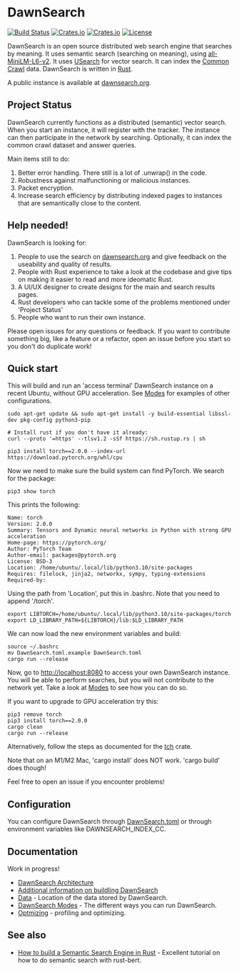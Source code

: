 # DawnSearch

[![Build Status](https://github.com/dawn-search/dawnsearch/workflows/Build/badge.svg?event=push)](https://github.com/dawn-search/dawnsearch/actions)
[![Crates.io](https://img.shields.io/crates/v/dawnsearch)](https://crates.io/crates/dawnsearch)
[![Crates.io](https://img.shields.io/crates/d/dawnsearch)](https://crates.io/crates/dawnsearch)
[![License](https://img.shields.io/crates/l/dawnsearch.svg)](LICENSE)

DawnSearch is an open source distributed web search engine that searches by meaning. It uses semantic search (searching on meaning), using [all-MiniLM-L6-v2](https://huggingface.co/sentence-transformers/all-MiniLM-L6-v2). It uses [USearch](https://github.com/unum-cloud/usearch) for vector search. It can index the [Common Crawl](https://commoncrawl.org/the-data/get-started/) data. DawnSearch is written in [Rust](https://www.rust-lang.org/).

A public instance is available at [dawnsearch.org](https://dawnsearch.org).

## Project Status

DawnSearch currently functions as a distributed (semantic) vector search. When you start an instance, it will register with the tracker. The instance can then participate in the network by searching. Optionally, it can index the common crawl dataset and answer queries.

Main items still to do:

1. Better error handling. There still is a lot of .unwrap() in the code.
2. Robustness against malfunctioning or malicious instances.
3. Packet encryption.
4. Increase search efficiency by distributing indexed pages to instances that are semantically close to the content.

## Help needed!

DawnSearch is looking for:

1. People to use the search on [dawnsearch.org](https://dawnsearch.org) and give feedback on the useability and quality of results.
2. People with Rust experience to take a look at the codebase and give tips on making it easier to read and more ideomatic Rust.
3. A UI/UX designer to create designs for the main and search results pages.
4. Rust developers who can tackle some of the problems mentioned under 'Project Status'
5. People who want to run their own instance.

Please open issues for any questions or feedback. If you want to contribute something big, like a feature or a refactor, open an issue before you start so you don't do duplicate work!

## Quick start

This will build and run an 'access terminal' DawnSearch instance on a recent Ubuntu, without GPU acceleration. See [Modes](Modes.md) for examples of other configurations.

    sudo apt-get update && sudo apt-get install -y build-essential libssl-dev pkg-config python3-pip

    # Install rust if you don't have it already:
    curl --proto '=https' --tlsv1.2 -sSf https://sh.rustup.rs | sh

    pip3 install torch==2.0.0 --index-url https://download.pytorch.org/whl/cpu

Now we need to make sure the build system can find PyTorch. We search for the package:

    pip3 show torch

This prints the following:

    Name: torch
    Version: 2.0.0
    Summary: Tensors and Dynamic neural networks in Python with strong GPU acceleration
    Home-page: https://pytorch.org/
    Author: PyTorch Team
    Author-email: packages@pytorch.org
    License: BSD-3
    Location: /home/ubuntu/.local/lib/python3.10/site-packages
    Requires: filelock, jinja2, networkx, sympy, typing-extensions
    Required-by: 

Using the path from 'Location', put this in .bashrc. Note that you need to append '/torch'.

    export LIBTORCH=/home/ubuntu/.local/lib/python3.10/site-packages/torch
    export LD_LIBRARY_PATH=${LIBTORCH}/lib:$LD_LIBRARY_PATH

We can now load the new environment variables and build:

    source ~/.bashrc
    mv DawnSearch.toml.example DawnSearch.toml
    cargo run --release

Now, go to [http://localhost:8080](http://localhost:8080) to access your own DawnSearch instance. You will be able to perform searches, but you will not contribute to the network yet. Take a look at [Modes](Modes.md) to see how you can do so.

If you want to upgrade to GPU acceleration try this:

    pip3 remove torch
    pip3 install torch==2.0.0
    cargo clean
    cargo run --release

Alternatively, follow the steps as documented for the [tch](https://github.com/LaurentMazare/tch-rs) crate.

Note that on an M1/M2 Mac, 'cargo install' does NOT work. 'cargo build' does though!

Feel free to open an issue if you encounter problems!

## Configuration

You can configure DawnSearch through [DawnSearch.toml](DawnSearch.toml) or through environment variables like DAWNSEARCH_INDEX_CC.

## Documentation

Work in progress!

- [DawnSearch Architecture](doc/architecture.md)
- [Additional information on buildling DawnSearch](doc/build.md)
- [Data](doc/data.md) - Location of the data stored by DawnSearch.
- [DawnSearch Modes](doc/modes.md) - The different ways you can run DawnSearch.
- [Optmizing](doc/optimizing.md) - profiling and optimizing.

## See also

- [How to build a Semantic Search Engine in Rust](https://sachaarbonel.medium.com/how-to-build-a-semantic-search-engine-in-rust-e96e6378cfd9) - Excellent tutorial on how to do semantic search with rust-bert.
